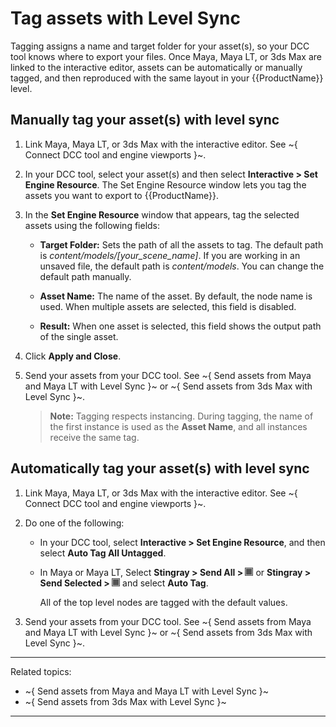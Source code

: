 # Tag assets with Level Sync

Tagging assigns a name and target folder for your asset(s), so your DCC tool knows where to export your files. Once Maya, Maya LT, or 3ds Max are linked to the interactive editor, assets can be automatically or manually tagged, and then reproduced with the same layout in your {{ProductName}} level.

## Manually tag your asset(s) with level sync

1.	Link Maya, Maya LT, or 3ds Max with the interactive editor. See ~{ Connect DCC tool and engine viewports }~.

2.	In your DCC tool, select your asset(s) and then select **Interactive > Set Engine Resource**.
The Set Engine Resource window lets you tag the assets you want to export to {{ProductName}}.

3.	In the **Set Engine Resource** window that appears, tag the selected assets using the following fields:

	- **Target Folder:** Sets the path of all the assets to tag. The default path is <i>content/models/[your_scene_name]</i>. If you are working in an unsaved file, the default path is <i>content/models</i>. You can change the default path manually.

	- **Asset Name:** The name of the asset. By default, the node name is used. When multiple assets are selected, this field is disabled.

	- **Result:** When one asset is selected, this field shows the output path  of the single asset.

4. Click **Apply and Close**.

5. Send your assets from your DCC tool. See ~{ Send assets from Maya and Maya LT with Level Sync }~ or ~{ Send assets from 3ds Max with Level Sync }~.

	>	**Note:** Tagging respects instancing. During tagging, the name of the first instance is used as the **Asset Name**, and all instances receive the same tag.

## Automatically tag your asset(s) with level sync

1.	Link Maya, Maya LT, or 3ds Max with the interactive editor. See ~{ Connect DCC tool and engine viewports }~.

2.	Do one of the following:

	-	In your DCC tool, select **Interactive > Set Engine Resource**, and then select **Auto Tag All Untagged**.

	-	In Maya or Maya LT, Select **Stingray > Send All > ![](../../images/opt_box.png)** or **Stingray > Send Selected > ![](../../images/opt_box.png)** and select **Auto Tag**.

		All of the top level nodes are tagged with the default values.

3.	Send your assets from your DCC tool. See ~{ Send assets from Maya and Maya LT with Level Sync }~ or  ~{ Send assets from 3ds Max with Level Sync }~.

---
Related topics:
-  ~{ Send assets from Maya and Maya LT with Level Sync }~
-  ~{ Send assets from 3ds Max with Level Sync }~ 
---
